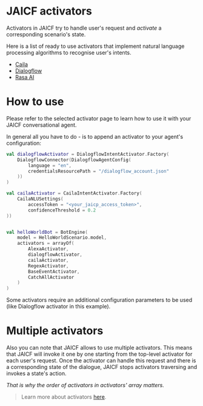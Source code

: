# JAICF activators

Activators in JAICF try to handle user's request and _activate_ a corresponding scenario's state.

Here is a list of ready to use activators that implement natural language processing algorithms to recognise user's intents.

* [Caila](https://github.com/just-ai/jaicf-kotlin/tree/master/activators/caila)
* [Dialogflow](https://github.com/just-ai/jaicf-kotlin/tree/master/activators/dialogflow)
* [Rasa AI](https://github.com/just-ai/jaicf-kotlin/tree/master/activators/rasa)

# How to use

Please refer to the selected activator page to learn how to use it with your JAICF conversational agent.

In general all you have to do - is to append an activator to your agent's configuration:

```kotlin
val dialogflowActivator = DialogflowIntentActivator.Factory(
    DialogflowConnector(DialogflowAgentConfig(
        language = "en",
        credentialsResourcePath = "/dialogflow_account.json"
    ))
)

val cailaActivator = CailaIntentActivator.Factory(
    CailaNLUSettings(
        accessToken = "<your_jaicp_access_token>", 
        confidenceThreshold = 0.2  
))


val helloWorldBot = BotEngine(
    model = HelloWorldScenario.model,
    activators = arrayOf(
        AlexaActivator,
        dialogflowActivator,
        cailaActivator,
        RegexActivator,
        BaseEventActivator,
        CatchAllActivator
    )
)
```

Some activators require an additional configuration parameters to be used (like Dialogflow activator in this example).

# Multiple activators

Also you can note that JAICF allows to use multiple activators.
This means that JAICF will invoke it one by one starting from the top-level activator for each user's request.
Once the activator can handle this request and there is a corresponding state of the dialogue, JAICF stops activators traversing and invokes a state's action.

_That is why the order of activators in activators' array matters._

> Learn more about activators [here](https://github.com/just-ai/jaicf-kotlin/wiki/Natural-Language-Understanding).
